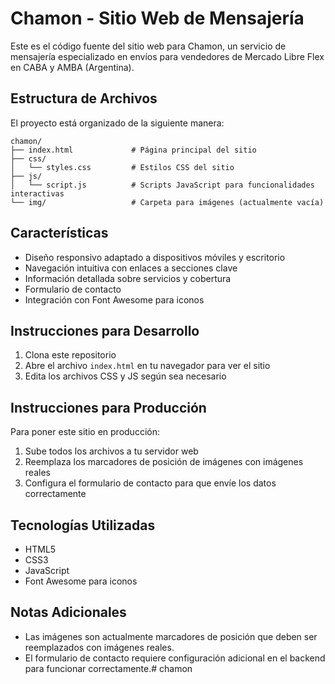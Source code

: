 # Chamon - Sitio Web de Mensajería

Este es el código fuente del sitio web para Chamon, un servicio de mensajería especializado en envíos para vendedores de Mercado Libre Flex en CABA y AMBA (Argentina).

## Estructura de Archivos

El proyecto está organizado de la siguiente manera:

```
chamon/
├── index.html             # Página principal del sitio
├── css/
│   └── styles.css         # Estilos CSS del sitio
├── js/
│   └── script.js          # Scripts JavaScript para funcionalidades interactivas
└── img/                   # Carpeta para imágenes (actualmente vacía)
```

## Características

- Diseño responsivo adaptado a dispositivos móviles y escritorio
- Navegación intuitiva con enlaces a secciones clave
- Información detallada sobre servicios y cobertura
- Formulario de contacto
- Integración con Font Awesome para iconos

## Instrucciones para Desarrollo

1. Clona este repositorio
2. Abre el archivo `index.html` en tu navegador para ver el sitio
3. Edita los archivos CSS y JS según sea necesario

## Instrucciones para Producción

Para poner este sitio en producción:

1. Sube todos los archivos a tu servidor web
2. Reemplaza los marcadores de posición de imágenes con imágenes reales
3. Configura el formulario de contacto para que envíe los datos correctamente

## Tecnologías Utilizadas

- HTML5
- CSS3
- JavaScript
- Font Awesome para iconos

## Notas Adicionales

- Las imágenes son actualmente marcadores de posición que deben ser reemplazados con imágenes reales.
- El formulario de contacto requiere configuración adicional en el backend para funcionar correctamente.#   c h a m o n  
 